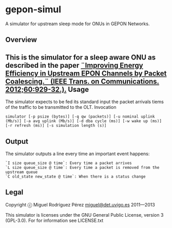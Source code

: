 gepon-simul
===========

A simulator for upstream sleep mode for ONUs in GEPON Networks.

Overview
--------

This is the simulator for a sleep aware ONU as described in the paper [¨Improving Energy Efficiency in Upstream EPON Channels by Packet Coalescing.¨ (IEEE Trans. on Communications. 2012;60:929-32.).](http://dx.doi.org/10.1109/TCOMM.2012.022712.110142A)
Usage
-----

The simulator expects to be fed its standard input the packet arrivals tiems of the traffic to be transmitted to the OLT.
Invocation

`simulator [-p psize (bytes)] [-q qw (packets)] [-u nominal uplink (Mb/s)] [-a avg uplink (Mb/s)] [-d dba cycle (ms)] [-w wake up (ms)] [-r refresh (ms)] [-s simulation length (s)]`

Output
------

The simulator outputs a line every time an important event happens:

    `I size queue_size @ time`: Every time a packet arrives
    `L size queue_size @ time`: Every time a packet is removed from the upstream queue
    `C old_state new_state @ time`: When there is a status change

Legal
-----

Copyright ⓒ Miguel Rodríguez Pérez <miguel@det.uvigo.es> 2011—2013

This simulator is licenses under the GNU General Public License, version 3 (GPL-3.0). For for information see LICENSE.txt

